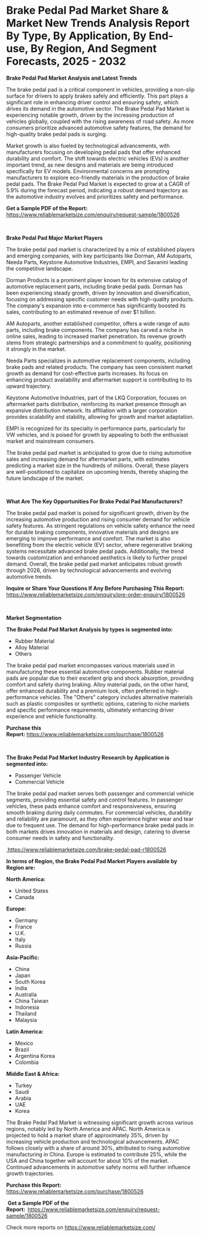 <p><h1>Brake Pedal Pad Market Share & Market New Trends Analysis Report By Type, By Application, By End-use, By Region, And Segment Forecasts, 2025 - 2032</h1></p><p><strong>Brake Pedal Pad Market Analysis and Latest Trends</strong></p>
<p><p>The brake pedal pad is a critical component in vehicles, providing a non-slip surface for drivers to apply brakes safely and efficiently. This part plays a significant role in enhancing driver control and ensuring safety, which drives its demand in the automotive sector. The Brake Pedal Pad Market is experiencing notable growth, driven by the increasing production of vehicles globally, coupled with the rising awareness of road safety. As more consumers prioritize advanced automotive safety features, the demand for high-quality brake pedal pads is surging.</p><p>Market growth is also fueled by technological advancements, with manufacturers focusing on developing pedal pads that offer enhanced durability and comfort. The shift towards electric vehicles (EVs) is another important trend, as new designs and materials are being introduced specifically for EV models. Environmental concerns are prompting manufacturers to explore eco-friendly materials in the production of brake pedal pads. The Brake Pedal Pad Market is expected to grow at a CAGR of 5.9% during the forecast period, indicating a robust demand trajectory as the automotive industry evolves and prioritizes safety and performance.</p></p>
<p><strong>Get a Sample PDF of the Report:&nbsp;</strong> <a href="https://www.reliablemarketsize.com/enquiry/request-sample/1800526?utm_campaign=3324&utm_medium=2&utm_source=Github&utm_content=ia&utm_term=30032025&utm_id=brake-pedal-pad">https://www.reliablemarketsize.com/enquiry/request-sample/1800526</a></p>
<p>&nbsp;</p>
<p><strong>Brake Pedal Pad Major Market Players</strong></p>
<p><p>The brake pedal pad market is characterized by a mix of established players and emerging companies, with key participants like Dorman, AM Autoparts, Needa Parts, Keystone Automotive Industries, EMPI, and Savanini leading the competitive landscape. </p><p>Dorman Products is a prominent player known for its extensive catalog of automotive replacement parts, including brake pedal pads. Dorman has been experiencing steady growth, driven by innovation and diversification, focusing on addressing specific customer needs with high-quality products. The company's expansion into e-commerce has significantly boosted its sales, contributing to an estimated revenue of over $1 billion.</p><p>AM Autoparts, another established competitor, offers a wide range of auto parts, including brake components. The company has carved a niche in online sales, leading to increased market penetration. Its revenue growth stems from strategic partnerships and a commitment to quality, positioning it strongly in the market.</p><p>Needa Parts specializes in automotive replacement components, including brake pads and related products. The company has seen consistent market growth as demand for cost-effective parts increases. Its focus on enhancing product availability and aftermarket support is contributing to its upward trajectory.</p><p>Keystone Automotive Industries, part of the LKQ Corporation, focuses on aftermarket parts distribution, reinforcing its market presence through an expansive distribution network. Its affiliation with a larger corporation provides scalability and stability, allowing for growth and market adaptation.</p><p>EMPI is recognized for its specialty in performance parts, particularly for VW vehicles, and is poised for growth by appealing to both the enthusiast market and mainstream consumers.</p><p>The brake pedal pad market is anticipated to grow due to rising automotive sales and increasing demand for aftermarket parts, with estimates predicting a market size in the hundreds of millions. Overall, these players are well-positioned to capitalize on upcoming trends, thereby shaping the future landscape of the market.</p></p>
<p>&nbsp;</p>
<p><strong>What Are The Key Opportunities For Brake Pedal Pad Manufacturers?</strong></p>
<p><p>The brake pedal pad market is poised for significant growth, driven by the increasing automotive production and rising consumer demand for vehicle safety features. As stringent regulations on vehicle safety enhance the need for durable braking components, innovative materials and designs are emerging to improve performance and comfort. The market is also benefiting from the electric vehicle (EV) sector, where regenerative braking systems necessitate advanced brake pedal pads. Additionally, the trend towards customization and enhanced aesthetics is likely to further propel demand. Overall, the brake pedal pad market anticipates robust growth through 2028, driven by technological advancements and evolving automotive trends.</p></p>
<p><strong>Inquire or Share Your Questions If Any Before Purchasing This Report:</strong> <a href="https://www.reliablemarketsize.com/enquiry/pre-order-enquiry/1800526?utm_campaign=3324&utm_medium=2&utm_source=Github&utm_content=ia&utm_term=30032025&utm_id=brake-pedal-pad">https://www.reliablemarketsize.com/enquiry/pre-order-enquiry/1800526</a></p>
<p>&nbsp;</p>
<p><strong>Market Segmentation</strong></p>
<p><strong>The Brake Pedal Pad Market Analysis by types is segmented into:</strong></p>
<p><ul><li>Rubber Material</li><li>Alloy Material</li><li>Others</li></ul></p>
<p><p>The brake pedal pad market encompasses various materials used in manufacturing these essential automotive components. Rubber material pads are popular due to their excellent grip and shock absorption, providing comfort and safety during braking. Alloy material pads, on the other hand, offer enhanced durability and a premium look, often preferred in high-performance vehicles. The "Others" category includes alternative materials such as plastic composites or synthetic options, catering to niche markets and specific performance requirements, ultimately enhancing driver experience and vehicle functionality.</p></p>
<p><strong>Purchase this Report:&nbsp;</strong><a href="https://www.reliablemarketsize.com/purchase/1800526?utm_campaign=3324&utm_medium=2&utm_source=Github&utm_content=ia&utm_term=30032025&utm_id=brake-pedal-pad">https://www.reliablemarketsize.com/purchase/1800526</a></p>
<p>&nbsp;</p>
<p><strong>The Brake Pedal Pad Market Industry Research by Application is segmented into:</strong></p>
<p><ul><li>Passenger Vehicle</li><li>Commercial Vehicle</li></ul></p>
<p><p>The brake pedal pad market serves both passenger and commercial vehicle segments, providing essential safety and control features. In passenger vehicles, these pads enhance comfort and responsiveness, ensuring smooth braking during daily commutes. For commercial vehicles, durability and reliability are paramount, as they often experience higher wear and tear due to frequent use. The demand for high-performance brake pedal pads in both markets drives innovation in materials and design, catering to diverse consumer needs in safety and functionality.</p></p>
<p><a href="https://www.reliablemarketsize.com/brake-pedal-pad-r1800526?utm_campaign=3324&utm_medium=2&utm_source=Github&utm_content=ia&utm_term=30032025&utm_id=brake-pedal-pad">&nbsp;https://www.reliablemarketsize.com/brake-pedal-pad-r1800526</a></p>
<p><strong>In terms of Region, the Brake Pedal Pad Market Players available by Region are:</strong></p>
<p>
    <p> <strong> North America: </strong>
        <ul>
            <li>United States</li>
            <li>Canada</li>
        </ul>
        </p> 
    <p> <strong> Europe: </strong>
        <ul>
            <li>Germany</li>
            <li>France</li>
            <li>U.K.</li>
            <li>Italy</li>
            <li>Russia</li>
        </ul>
        </p> 
    <p> <strong> Asia-Pacific: </strong>
        <ul>
            <li>China</li>
            <li>Japan</li>
            <li>South Korea</li>
            <li>India</li>
            <li>Australia</li>
            <li>China Taiwan</li>
            <li>Indonesia</li>
            <li>Thailand</li>
            <li>Malaysia</li>
        </ul>
        </p> 
    <p> <strong> Latin America: </strong>
        <ul>
            <li>Mexico</li>
            <li>Brazil</li>
            <li>Argentina Korea</li>
            <li>Colombia</li>
        </ul>
        </p> 
    <p> <strong> Middle East & Africa: </strong>
        <ul>
            <li>Turkey</li>
            <li>Saudi</li>
            <li>Arabia</li>
            <li>UAE</li>
            <li>Korea</li>
        </ul>
    </p>
    </p>
<p><p>The Brake Pedal Pad Market is witnessing significant growth across various regions, notably led by North America and APAC. North America is projected to hold a market share of approximately 35%, driven by increasing vehicle production and technological advancements. APAC follows closely with a share of around 30%, attributed to rising automotive manufacturing in China. Europe is estimated to contribute 25%, while the USA and China together will account for about 10% of the market. Continued advancements in automotive safety norms will further influence growth trajectories.</p></p>
<p><strong>Purchase this Report: </strong><a href="https://www.reliablemarketsize.com/purchase/1800526?utm_campaign=3324&utm_medium=2&utm_source=Github&utm_content=ia&utm_term=30032025&utm_id=brake-pedal-pad">https://www.reliablemarketsize.com/purchase/1800526</a></p>
<p>&nbsp;<strong>Get a Sample PDF of the Report:&nbsp;&nbsp;</strong><a href="https://www.reliablemarketsize.com/enquiry/request-sample/1800526?utm_campaign=3324&utm_medium=2&utm_source=Github&utm_content=ia&utm_term=30032025&utm_id=brake-pedal-pad">https://www.reliablemarketsize.com/enquiry/request-sample/1800526</a></p>
<p><strong></strong></p>
<p>Check more reports on <a href="https://www.reliablemarketsize.com/?utm_campaign=3324&utm_medium=2&utm_source=Github&utm_content=ia&utm_term=30032025&utm_id=brake-pedal-pad">https://www.reliablemarketsize.com/</a></p>